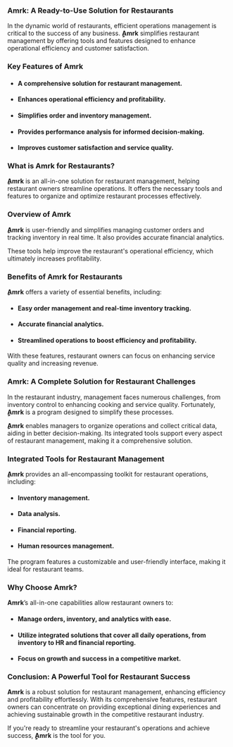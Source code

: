 ### **Amrk: A Ready-to-Use Solution for Restaurants**

In the dynamic world of restaurants, efficient operations management is critical to the success of any business. **ِِAmrk** simplifies restaurant management by offering tools and features designed to enhance operational efficiency and customer satisfaction.

### **Key Features of Amrk**

- #### A comprehensive solution for restaurant management.
- #### Enhances operational efficiency and profitability.
- #### Simplifies order and inventory management.
- #### Provides performance analysis for informed decision-making.
- #### Improves customer satisfaction and service quality.

### **What is Amrk for Restaurants?**

**ِِAmrk** is an all-in-one solution for restaurant management, helping restaurant owners streamline operations. It offers the necessary tools and features to organize and optimize restaurant processes effectively.

### **Overview of Amrk**

**ِِAmrk** is user-friendly and simplifies managing customer orders and tracking inventory in real time. It also provides accurate financial analytics.

These tools help improve the restaurant's operational efficiency, which ultimately increases profitability.

### **Benefits of Amrk for Restaurants**

**ِِAmrk** offers a variety of essential benefits, including:

- #### Easy order management and real-time inventory tracking.
- #### Accurate financial analytics.
- #### Streamlined operations to boost efficiency and profitability.

With these features, restaurant owners can focus on enhancing service quality and increasing revenue.

### **Amrk: A Complete Solution for Restaurant Challenges**

In the restaurant industry, management faces numerous challenges, from inventory control to enhancing cooking and service quality. Fortunately, **ِِAmrk** is a program designed to simplify these processes.

**ِِAmrk** enables managers to organize operations and collect critical data, aiding in better decision-making. Its integrated tools support every aspect of restaurant management, making it a comprehensive solution.

### **Integrated Tools for Restaurant Management**

**ِِAmrk** provides an all-encompassing toolkit for restaurant operations, including:

- #### Inventory management.
- #### Data analysis.
- #### Financial reporting.
- #### Human resources management.

The program features a customizable and user-friendly interface, making it ideal for restaurant teams.

### **Why Choose Amrk?**

**Amrk**’s all-in-one capabilities allow restaurant owners to:

- #### Manage orders, inventory, and analytics with ease.
- #### Utilize integrated solutions that cover all daily operations, from inventory to HR and financial reporting.
- #### Focus on growth and success in a competitive market.

### **Conclusion: A Powerful Tool for Restaurant Success**

**Amrk** is a robust solution for restaurant management, enhancing efficiency and profitability effortlessly. With its comprehensive features, restaurant owners can concentrate on providing exceptional dining experiences and achieving sustainable growth in the competitive restaurant industry.

If you're ready to streamline your restaurant's operations and achieve success, **ِِAmrk** is the tool for you.
